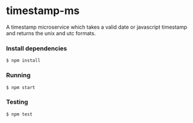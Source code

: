 # timestamp-ms
A timestamp microservice which takes a valid date or javascript timestamp and returns the unix and utc formats.

### Install dependencies
```
$ npm install
```

### Running
```
$ npm start
```

### Testing
```
$ npm test
```
